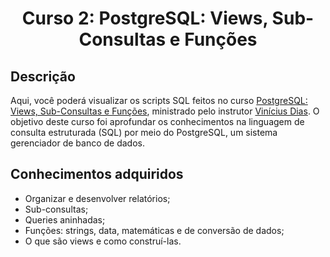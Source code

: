 
<h1 align="center">Curso 2: PostgreSQL: Views, Sub-Consultas e Funções</h1>

## Descrição
Aqui, você poderá visualizar os scripts SQL feitos no curso [PostgreSQL: Views, Sub-Consultas e Funções](https://cursos.alura.com.br/course/postgresql-views-sub-consultas-funcoes), ministrado pelo instrutor [Vinícius Dias](https://www.linkedin.com/in/cviniciussdias/). O objetivo deste curso foi aprofundar os conhecimentos na linguagem de consulta estruturada (SQL) por meio do PostgreSQL, um sistema gerenciador de banco de dados.

## Conhecimentos adquiridos
- Organizar e desenvolver relatórios;
- Sub-consultas;
- Queries aninhadas;
- Funções: strings, data, matemáticas e de conversão de dados;
- O que são views e como construí-las.
